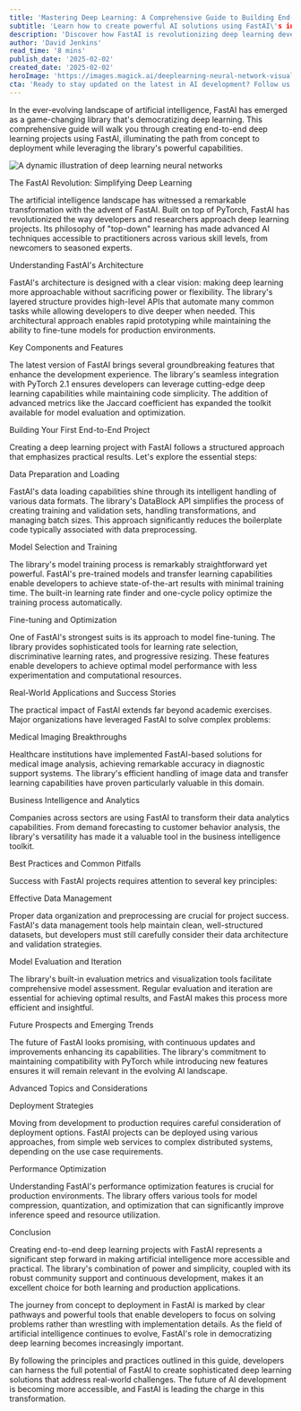 ```yaml
---
title: 'Mastering Deep Learning: A Comprehensive Guide to Building End-to-End Projects with FastAI'
subtitle: 'Learn how to create powerful AI solutions using FastAI\'s intuitive framework'
description: 'Discover how FastAI is revolutionizing deep learning development with its intuitive approach and powerful features. This comprehensive guide covers everything from basic concepts to advanced deployment strategies, helping developers create sophisticated AI solutions efficiently.'
author: 'David Jenkins'
read_time: '8 mins'
publish_date: '2025-02-02'
created_date: '2025-02-02'
heroImage: 'https://images.magick.ai/deeplearning-neural-network-visualization.jpg'
cta: 'Ready to stay updated on the latest in AI development? Follow us on LinkedIn for more insights, tutorials, and breaking news in the world of artificial intelligence and deep learning.'
---
```


In the ever-evolving landscape of artificial intelligence, FastAI has emerged as a game-changing library that's democratizing deep learning. This comprehensive guide will walk you through creating end-to-end deep learning projects using FastAI, illuminating the path from concept to deployment while leveraging the library's powerful capabilities.

![A dynamic illustration of deep learning neural networks](https://i.magick.ai/PIXE/1738563269577_magick_img.webp)

The FastAI Revolution: Simplifying Deep Learning

The artificial intelligence landscape has witnessed a remarkable transformation with the advent of FastAI. Built on top of PyTorch, FastAI has revolutionized the way developers and researchers approach deep learning projects. Its philosophy of "top-down" learning has made advanced AI techniques accessible to practitioners across various skill levels, from newcomers to seasoned experts.

Understanding FastAI's Architecture

FastAI's architecture is designed with a clear vision: making deep learning more approachable without sacrificing power or flexibility. The library's layered structure provides high-level APIs that automate many common tasks while allowing developers to dive deeper when needed. This architectural approach enables rapid prototyping while maintaining the ability to fine-tune models for production environments.

Key Components and Features

The latest version of FastAI brings several groundbreaking features that enhance the development experience. The library's seamless integration with PyTorch 2.1 ensures developers can leverage cutting-edge deep learning capabilities while maintaining code simplicity. The addition of advanced metrics like the Jaccard coefficient has expanded the toolkit available for model evaluation and optimization.

Building Your First End-to-End Project

Creating a deep learning project with FastAI follows a structured approach that emphasizes practical results. Let's explore the essential steps:

Data Preparation and Loading

FastAI's data loading capabilities shine through its intelligent handling of various data formats. The library's DataBlock API simplifies the process of creating training and validation sets, handling transformations, and managing batch sizes. This approach significantly reduces the boilerplate code typically associated with data preprocessing.

Model Selection and Training

The library's model training process is remarkably straightforward yet powerful. FastAI's pre-trained models and transfer learning capabilities enable developers to achieve state-of-the-art results with minimal training time. The built-in learning rate finder and one-cycle policy optimize the training process automatically.

Fine-tuning and Optimization

One of FastAI's strongest suits is its approach to model fine-tuning. The library provides sophisticated tools for learning rate selection, discriminative learning rates, and progressive resizing. These features enable developers to achieve optimal model performance with less experimentation and computational resources.

Real-World Applications and Success Stories

The practical impact of FastAI extends far beyond academic exercises. Major organizations have leveraged FastAI to solve complex problems:

Medical Imaging Breakthroughs

Healthcare institutions have implemented FastAI-based solutions for medical image analysis, achieving remarkable accuracy in diagnostic support systems. The library's efficient handling of image data and transfer learning capabilities have proven particularly valuable in this domain.

Business Intelligence and Analytics

Companies across sectors are using FastAI to transform their data analytics capabilities. From demand forecasting to customer behavior analysis, the library's versatility has made it a valuable tool in the business intelligence toolkit.

Best Practices and Common Pitfalls

Success with FastAI projects requires attention to several key principles:

Effective Data Management

Proper data organization and preprocessing are crucial for project success. FastAI's data management tools help maintain clean, well-structured datasets, but developers must still carefully consider their data architecture and validation strategies.

Model Evaluation and Iteration

The library's built-in evaluation metrics and visualization tools facilitate comprehensive model assessment. Regular evaluation and iteration are essential for achieving optimal results, and FastAI makes this process more efficient and insightful.

Future Prospects and Emerging Trends

The future of FastAI looks promising, with continuous updates and improvements enhancing its capabilities. The library's commitment to maintaining compatibility with PyTorch while introducing new features ensures it will remain relevant in the evolving AI landscape.

Advanced Topics and Considerations

Deployment Strategies

Moving from development to production requires careful consideration of deployment options. FastAI projects can be deployed using various approaches, from simple web services to complex distributed systems, depending on the use case requirements.

Performance Optimization

Understanding FastAI's performance optimization features is crucial for production environments. The library offers various tools for model compression, quantization, and optimization that can significantly improve inference speed and resource utilization.

Conclusion

Creating end-to-end deep learning projects with FastAI represents a significant step forward in making artificial intelligence more accessible and practical. The library's combination of power and simplicity, coupled with its robust community support and continuous development, makes it an excellent choice for both learning and production applications.

The journey from concept to deployment in FastAI is marked by clear pathways and powerful tools that enable developers to focus on solving problems rather than wrestling with implementation details. As the field of artificial intelligence continues to evolve, FastAI's role in democratizing deep learning becomes increasingly important.

By following the principles and practices outlined in this guide, developers can harness the full potential of FastAI to create sophisticated deep learning solutions that address real-world challenges. The future of AI development is becoming more accessible, and FastAI is leading the charge in this transformation.